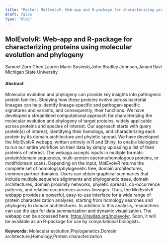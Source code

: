 ```yaml
---
title: "Poster: MolEvolvR: Web-app and R-package for characterizing proteins using molecular evolution and phylogeny"
draft: false
type: "blog"
---
```


## MolEvolvR: Web-app and R-package for characterizing proteins using molecular evolution and phylogeny
Samuel Zorn Chen,Lauren Marie Sosinski,John Bradley Johnson,Janani Ravi
Michigan State University
#### Abstract

Molecular evolution and phylogeny can provide key insights into pathogenic protein families. Studying how these proteins evolve across bacterial lineages can help identify lineage-specific and pathogen-specific signatures and variants, and consequently, their functions. We have developed a streamlined computational approach for characterizing the molecular evolution and phylogeny of target proteins, widely applicable across proteins and species of interest. Our approach starts with query protein(s) of interest, identifying their homologs, and characterizing each protein by its domain architecture and phyletic spread. We have developed the MolEvolvR webapp, written entirely in R and Shiny, to enable biologists to run our entire workflow on their data by simply uploading a list of their proteins of interest. The webapp accepts inputs in multiple formats: protein/domain sequences, multi-protein operons/homologous proteins, or motif/domain scans. Depending on the input, MolEvolvR returns the complete set of homologs/phylogenetic tree, domain architectures, common partner domains. Users can obtain graphical summaries that include multiple sequence alignments and phylogenetic trees, domain architectures, domain proximity networks, phyletic spreads, co-occurrence patterns, and relative occurrences across lineages. Thus, the MolEvolvR webapp provides a powerful, easy-to-use interface for a wide range of protein characterization analyses, starting from homology searches and phylogeny to domain architectures. In addition to this analysis, researchers can use the app for data summarization and dynamic visualization. The webapp can be accessed here: https://jravilab.org/molevolvr. Soon, it will be available as an R-package for use by computational biologists.

**Keywords:** Molecular evolution,Phylogenetics,Domain architecture,Homology,Protein characterization
